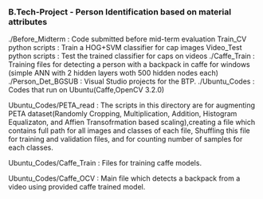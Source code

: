 ### B.Tech-Project - Person Identification based on material attributes

./Before_Midterm : Code submitted before mid-term evaluation
	Train_CV python scripts : Train a HOG+SVM classifier for cap images
	Video_Test python scripts : Test the trained classifier for caps on videos
./Caffe_Train :  Training files for detecting a person with a backpack in caffe for windows (simple ANN with 2 hidden layers woth 500 hidden nodes each)
./Person_Det_BGSUB : Visual Studio projects for the BTP.
./Ubuntu_Codes : Codes that run on Ubuntu(Caffe,OpenCV 3.2.0)

Ubuntu_Codes/PETA_read : The scripts in this directory are for augmenting PETA dataset(Randomly Cropping, Multiplication, Addition, Histogram Equalizaton, and Affien Transofrmation based scaling),creating a file which contains full path for all images and classes of each file, Shuffling this file for training and validation files, and for counting number of samples for each classes.

Ubuntu_Codes/Caffe_Train : Files for training caffe models.

Ubuntu_Codes/Caffe_OCV : Main file which detects a backpack from a video using provided caffe trained model.
